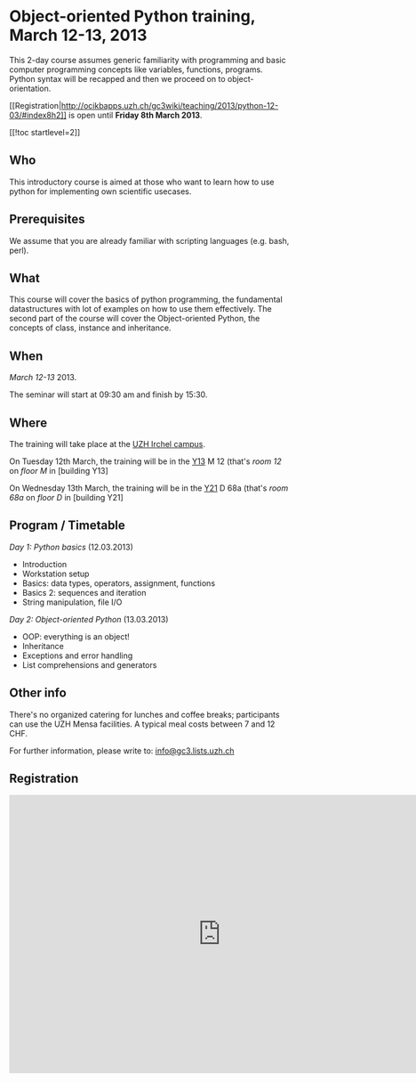 Object-oriented Python training, March 12-13, 2013
==================================================

This 2-day course assumes generic familiarity with programming and
basic computer programming concepts like variables, functions,
programs. Python syntax will be recapped and then we proceed on to
object-orientation.

[[Registration|http://ocikbapps.uzh.ch/gc3wiki/teaching/2013/python-12-03/#index8h2]] is open until __Friday 8th March 2013__.


[[!toc startlevel=2]]

## Who
This introductory course is aimed at those who want to learn how to
use python for implementing own scientific usecases.

## Prerequisites
We assume that you are already familiar with scripting languages
(e.g. bash, perl).

## What 
This course will cover the basics of python programming, the
fundamental datastructures with lot of examples on how to use them
effectively.
The second part of the course will cover the Object-oriented Python,
the concepts of class, instance and inheritance. 

## When
_March 12-13_ 2013.  

The seminar will start at 09:30 am and finish by 15:30.

## Where

The training will take place at the [UZH Irchel
campus](http://www.mnf.uzh.ch/en/studies/irchel-campus.html).

On Tuesday 12th March, the training will be in the 
[Y13](http://www.plaene.unizh.ch/Y13?z=6&lon=951683.9186948&lat=6007215.8016207&f=showAll&w=618&h=453&m=marker_building_Y13)
M 12 (that's _room 12_ on _floor M_ in [building Y13]

On Wednesday 13th March, the training will be in the
[Y21](http://www.plaene.unizh.ch/Y21?z=6&lon=951683.9186948&lat=6007215.8016207&f=showAll&w=618&h=453&m=marker_building_Y21)
D 68a (that's _room 68a_ on _floor D_ in [building Y21]


## Program / Timetable

_Day 1: Python basics_ (12.03.2013)

* Introduction
* Workstation setup
* Basics: data types, operators, assignment, functions
* Basics 2: sequences and iteration
* String manipulation, file I/O

_Day 2: Object-oriented Python_ (13.03.2013)

* OOP: everything is an object!
* Inheritance
* Exceptions and error handling
* List comprehensions and generators

## Other info

There's no organized catering for lunches and coffee breaks;
participants can use the UZH Mensa facilities.  A typical meal
costs between 7 and 12 CHF.

For further information, please write to: <info@gc3.lists.uzh.ch>
 
## Registration

<iframe
src="https://docs.google.com/forms/d/1ej0rqI7NYyUu0TsuvgGn1DM3rTuUkBkXV3sQgrX4k-I/viewform?embedded=true"
width="760" height="500" frameborder="0" marginheight="0"
marginwidth="0">Loading...</iframe>
